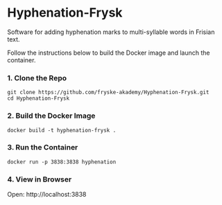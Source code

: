 # Hyphenation-Frysk
Software for adding hyphenation marks to multi-syllable words in Frisian text.

Follow the instructions below to build the Docker image and launch the container.

### 1. Clone the Repo

```
git clone https://github.com/fryske-akademy/Hyphenation-Frysk.git
cd Hyphenation-Frysk
```

### 2. Build the Docker Image

```
docker build -t hyphenation-frysk .
```

### 3. Run the Container

```
docker run -p 3838:3838 hyphenation
```

### 4. View in Browser

Open:
http://localhost:3838
